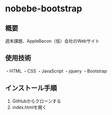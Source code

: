 # nobebe-bootstrap

## 概要

週末課題、AppleBacon（仮）会社のWebサイト

## 使用技術

・HTML
・CSS
・JavaScript
・jquery
・Bootstrap

##  インストール手順

1. GitHubからクローンする
1. index.htmlを開く
